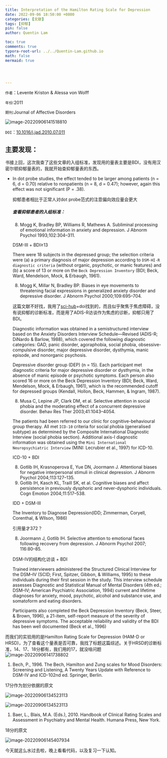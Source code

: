 ```yaml
---
title: Interpretation of the Hamilton Rating Scale for Depression
date: 2022-09-06 18:50:00 +0800
categories: [文献]
tags: [抑郁]
pin: false
author: Quentin Lam

toc: true
comments: true
typora-root-url: ../../Quentin-Lam.github.io
math: false
mermaid: true




---
```


`作者`：Levente Kriston & Alessa von Wolff

`年份`:2011

`期刊`:Journal of Affective Disorders

![image-20220906141518810](/../20191/assets/blog_res/2022-09-06-Depression-Scale.assets/image-20220906141518810.png)



`DOI`：[10.1016/j.jad.2010.07.011]( https://doi.org/10.1016/j.jad.2010.07.011)

## 主要发现：

书接上回，这次我查了这些文章的入组标准，发现用的量表主要是BDI，没有用汉密尔顿抑郁量表的，我就开始查抑郁量表的东西。

- In dot probe studies, the effect tended to be larger among patients (n = 6, d = 0.70) relative to nonpatients (n = 8, d = 0.47); however, again this effect was not significant (P = .38).

  抑郁患者相比于正常人对dot probe范式的注意偏向效应量会更大

  ##### 查看抑郁患者的入组标准：

  8. Mogg K, Bradley BP, Williams R, Mathews A. Subliminal processing of emotional information in anxiety and depression. J Abnorm Psychol 1993;102:304–311.

  DSM-Ⅲ + BDI≥13

  There were 18 subjects in the depressed group; the selection criteria were (a) a primary diagnosis of major depression according to `DSM-HI-R diagnostic criteria` (without organic, psychotic, or manic features) and (b) a score of 13 or more on the `Beck Depression Inventory` (BDI; Beck, Ward, Mendelson, Mock, & Erbaugh, 1961).

  8. Mogg K, Millar N, Bradley BP. Biases in eye movements to threatening facial expressions in generalized anxiety disorder and depressive disorder. J Abnorm Psychol 2000;109:695–704.

  这篇文献不好找，我用了[sci-hub](https://sci-hub.wf)+doi找到的，而且似乎聚焦于焦虑障碍，没有说抑郁的诊断标准，而是用了ADIS-R访谈作为焦虑的诊断，抑郁只用了BDI。

  Diagnostic information was obtained in a semistructured interview based on the Anxiety Disorders Interview Schedule—Revised (ADIS-R; DiNardo & Barlow, 1988), which covered the following diagnostic categories: GAD, panic disorder, agoraphobia, social phobia, obsessive-compulsive disorder, major depressive disorder, dysthymia, manic episode, and nonorganic psychosis. 

  Depressive disorder group (DEP) (n = 15). Each participant met diagnostic criteria for major depressive disorder or dysthymia, in the absence of manic episode or psychotic symptoms. Each person also scored 16 or more on the Beck Depression Inventory (BDI; Beck, Ward, Mendelson, Mock, & Erbaugh, 1961), which is the recommended cutoff for depressed groups (Kendall, Hollon, Beck, Hammen, & Ingram, 1987).

  8. Musa C, Lepine JP, Clark DM, et al. Selective attention in social phobia and the moderating effect of a concurrent depressive disorder. Behav Res Ther 2003;41:1043–4054.

  The patients had been referred to our clinic for cognitive-behavioural group therapy. All met `ICD-10` criteria for social phobia (generalised subtype) as determined by the Composite International Diagnostic Interview (social phobia section). Additional axis-I diagnostic information was obtained using the `Mini International Neuropsychiatric Interview` (MINI: Lecrubier et al., 1997) for ICD-10.

  ICD-10 + BDI

  8. Gotlib IH, Krasnoperova E, Yue DN, Joormann J. Attentional biases for negative interpersonal stimuli in clinical depression. J Abnorm Psychol 2004;113:127–135.
  9. Gotlib IH, Kasch KL, Traill SK, et al. Cognitive biases and affect persistence in previously dysphoric and never-dysphoric individuals. Cogn Emotion 2004;11:517–538.

  IDD + DSM-Ⅲ

  The Inventory to Diagnose Depression(IDD; Zimmerman, Coryell, Corenthal, & WIlson, 1986)

  引用量才372？

  8. Joormann J, Gotlib IH. Selective attention to emotional faces following recovery from depression. J Abnorm Psychol 2007; 116:80–85.

  DSM-Ⅳ的结构化访谈 + BDI

  Trained interviewers administered the Structured Clinical Interview for the DSM–IV (SCID; First, Spitzer, Gibbon, & Williams, 1995) to these individuals during their first session in the study. This interview schedule assesses Diagnostic and Statistical Manual of Mental Disorders (4th ed.; DSM–IV; American Psychiatric Association, 1994) current and lifetime diagnoses for anxiety, mood, psychotic, alcohol and substance use, and somatoform and eating disorders.

  Participants also completed the Beck Depression Inventory (Beck, Steer, & Brown, 1996), a 21-item,
  self-report measure of the severity of depressive symptoms. The acceptable reliability and validity of the BDI has been well documented (Beck et al., 1996)

而我们的实验用的是Hamilton Rating Scale for Depression (HAM-D or HRSD)，为了查看这个量表是否可靠，我找了标题这篇综述。关于HRSD的诊断标准，14、17、18分都有，我们用的17，就没啥问题![image-20220906141738802](/../20191/assets/blog_res/2022-09-06-Depression-Scale.assets/image-20220906141738802-1690952381687-3.png)

1. Bech, P., 1996. The Bech, Hamilton and Zung scales for Mood Disorders: Screening and Listening, A Twenty Years Update with Reference to DSM-IV and ICD-102nd ed. Springer, Berlin.

17分作为划分依据的原文

![image-20220906134523113](/../20191/assets/blog_res/2022-09-06-Depression-Scale.assets/image-20220906134523113.png)

![image-20220906134523113](/../20191/assets/blog_res/2022-09-06-Depression-Scale.assets/image-20220906134523113.png)

1. Baer, L., Blais, M.A. (Eds.), 2010. Handbook of Clinical Rating Scales and Assessment in Psychiatry and Mental Health. Humana Press, New York.

18分的原文

![image-20220906145407934](/../20191/assets/blog_res/2022-09-06-Depression-Scale.assets/image-20220906145407934.png)



今天就这么水过去啦，晚上看看代码，以及复习一下认知。

